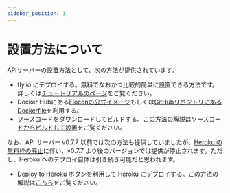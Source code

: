 ```yaml
---
sidebar_position: 1
---
```


# 設置方法について

APIサーバーの設置方法として、次の方法が提供されています。

- fly.io にデプロイする。無料でなおかつ比較的簡単に設置できる方法です。詳しくは[チュートリアルのページ](/docs/server/tutorial/api_server)をご覧ください。
- Docker Hubにある[Floconの公式イメージ](https://hub.docker.com/repository/docker/kizahasi/flocon-api)もしくは[GitHubリポジトリにあるDockerfile](https://github.com/flocon-trpg/servers/tree/main/docker)を利用する。
- [ソースコード](https://github.com/flocon-trpg/servers)をダウンロードしてビルドする。この方法の解説は[ソースコードからビルドして設置](./deploy/general.md)をご覧ください。

なお、API サーバー v0.7.7 以前では次の方法も提供していましたが、[Heroku の無料枠の廃止](https://blog.heroku.com/next-chapter)に伴い、v0.7.7 より後のバージョンでは提供が停止されます。ただし、Heroku へのデプロイ自体は引き続き可能だと思われます。

- Deploy to Heroku ボタンを利用して Heroku にデプロイする。この方法の解説は[こちら](/docs/server/tutorial/outdated/heroku)をご覧ください。

